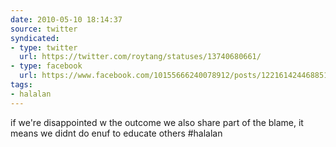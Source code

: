 ```yaml
---
date: 2010-05-10 18:14:37
source: twitter
syndicated:
- type: twitter
  url: https://twitter.com/roytang/statuses/13740680661/
- type: facebook
  url: https://www.facebook.com/10155666240078912/posts/122161424468851
tags:
- halalan
---
```


if we're disappointed w the outcome we also share part of the blame, it means we didnt do enuf to educate others #halalan